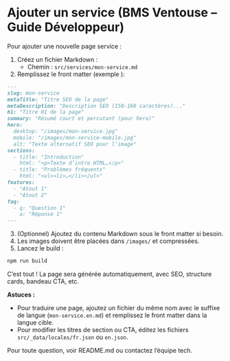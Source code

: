 # Ajouter un service (BMS Ventouse – Guide Développeur)

Pour ajouter une nouvelle page service :

1. Créez un fichier Markdown :  
   - Chemin : `src/services/mon-service.md`
2. Remplissez le front matter (exemple ):
```markdown
---
slug: mon-service
metaTitle: "Titre SEO de la page"
metaDescription: "Description SEO (150-160 caractères)..."
h1: "Titre H1 de la page"
summary: "Résumé court et percutant (pour hero)"
hero:
  desktop: "/images/mon-service.jpg"
  mobile: "/images/mon-service-mobile.jpg"
  alt: "Texte alternatif SEO pour l’image"
sections:
  - title: "Introduction"
    html: "<p>Texte d’intro HTML…</p>"
  - title: "Problèmes fréquents"
    html: "<ul><li>…</li></ul>"
features:
  - "Atout 1"
  - "Atout 2"
faq:
  - q: "Question 1"
    a: "Réponse 1"
---
```
3. (Optionnel) Ajoutez du contenu Markdown sous le front matter si besoin.
4. Les images doivent être placées dans `/images/` et compressées.
5. Lancez le build :

```sh
npm run build
```

C’est tout ! La page sera générée automatiquement, avec SEO, structure cards, bandeau CTA, etc.

**Astuces :**
- Pour traduire une page, ajoutez un fichier du même nom avec le suffixe de langue (`mon-service.en.md`) et remplissez le front matter dans la langue cible.
- Pour modifier les titres de section ou CTA, éditez les fichiers `src/_data/locales/fr.json` ou `en.json`.

Pour toute question, voir README.md ou contactez l’équipe tech.